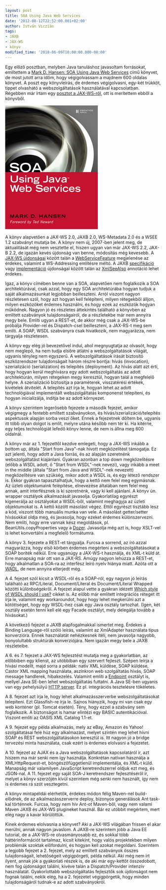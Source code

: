 ```yaml
---
layout: post
title: SOA Using Java Web Services
date: '2012-08-12T22:52:00.001+02:00'
author: István Viczián
tags:
- JAXB
- JAX-WS
- könyv
modified_time: '2018-06-09T10:00:00.000-08:00'
---
```


Egy előző posztban, melyben Java tanuláshoz javasoltam forrásokat,
említettem a [Mark D. Hansen: SOA Using Java Web
Services](http://soabook.com/) című könyvet, de most jutott arra időm,
hogy végigolvassam a majdnem 600 oldalas könyvet. A poszt egy
könyvleírás, de érdemes végigolvasni, egy-két trükköt, tippet olvasható
a webszolgáltatások használatával kapcsolatban. Régebben már írtam egy
[posztot a JAX-WS-ről](/2009/11/22/jax-ws-melyviz.html), ott is
merítettem ebből a könyvből.

![SOA Using Java Web Services](/artifacts/posts/2012-08-12-soa-using-java-web-services/cover_300wide.jpg)

A könyv alapvetően a JAX-WS 2.0, JAXB 2.0, WS-Metadata 2.0 és a WSEE 1.2
szabványt mutatja be. A könyv nem új, 2007-ben jelent meg, de
aktualitását még nem vesztette el, hiszen ugyan van már JAX-WS 2.2,
JAX-B 2.2, de igazán kevés újdonság van benne, módosítás még kevesebb. A
[JAX-WS
újdonságai](http://jax-ws.java.net/nonav/2.2.1/docs/UsersGuide.html#2.0_Features)
között talán a
[WebServiceFeature](http://docs.oracle.com/javase/7/docs/api/javax/xml/ws/WebServiceFeature.html)
megjelenése az érdekes, valamint a WS-Addressing említésre méltó. A JAXB
[specifikáció](http://jcp.org/aboutJava/communityprocess/maintenance/jsr222/222ChangeLog.html)
vagy
[implementáció](http://jaxb.java.net/nonav/2.2.6/docs/ch02.html#jaxb-2-0-changelog)
újdonságai között talán az
[XmlSeeAlso](http://docs.oracle.com/javase/7/docs/api/javax/xml/bind/annotation/XmlSeeAlso.html)
annotáció lehet érdekes.

Igaz, a könyv címében benne van a SOA, alapvetően nem foglalkozik a SOA
architektúrával, csak azzal, hogy egy SOA architektúrába hogyan tudjuk a
saját alkalmazásunkat legjobban beilleszteni. Arról viszont nagyon
részletesen szól, hogy azt hogyan kell felépíteni, milyen rétegekből
álljon, milyen eszközöket érdemes használni, és hogy ezek az eszközök
hogyan működnek. Nagyon jó és részletes áttekintés található a könyvben
az említett szabványok tulajdonságairól, de a részletekbe már nem
annyira megy bele. Említi ugyan a REST-et, de akkor még csak a JAX-WS-be
próbálja Provider-rel és Dispatch-csel beilleszteni, a JAX-RS-t meg sem
említi. A SOAP, WSDL szabványra csak hivatkozik, nem magyarázza, nem
tárgyalja részletesen.

A könyv egy elég jó bevezetővel indul, ahol megnyugtatja az olvasót,
hogy nem meglepő, ha nem tudja elsőre átlátni a webszolgáltatások
világát, ugyanis tényleg nem egyszerű. A webszolgáltatások írását
biztosító eszközrendszer tulajdonságait három részre bontja: hívás
(invocation), szerializáció (serialization) és telepítés (deployment).
Az hívás alatt azt érti, hogy hogyan kerül meghívásra egy adott
webszolgáltatás az adott architektúrán, milyen rétegeken megy keresztül,
hogyan talál a megfelelő helyre. A szerializáció biztosítja a
paraméterek, visszatérési értékek, kivételek átvitelét. A telepítés azt
írja le, hogyan lehet az adott technológiával implementált
webszolgáltatás komponenst telepíteni, és hogyan inicializálja, indítja
be az adott környezet.

A könyv szerintem legerősebb fejezete a második fejezet, amikor
végigmegy a fentebb említett szabványokon, és
hívás/szerializáció/telepítés aspektusok alapján sorba veszi őket. Ennek
a fejezetnek dőltem be, ugyanis itt több olyan dolgot is említ, melyre
utána később nem tér ki. Ha kitérne, egy teljes technológiát lefedő
könyv lenne, de nem is állna meg 600 oldalnál.

A könyv már az 1. fejezettől kezdve emlegeti, hogy a JAX-WS inkább a
bottom up, általa "Start from Java"-nak hívott megközelítést támogatja.
Ez azt jelenti, hogy adott a Java forrás, és az alapján szeretnénk
webszolgáltatást kiajánlani. Gyakran azonban a top down megközelítésre
(előbb a WSDL adott, ő "Start from WSDL"-nek nevezi), vagy inkább a meet
in the middle (általa "Start from Java and WSDL"-nek nevezett)
megközelítésre van szükség, mikor adott a WSDL is, és egy létező
rendszer is. Ekkor gyakran tapasztalhatjuk, hogy a kettő nem felel meg
egymásnak. Az üzleti objektumaink felépítése, elnevezése általában nem
felel meg annak, amit interfésznek is ki szeretnénk, vagy ki kell
ajánlani. A könyv ún. wrapper osztályok alkalmazását javasolja.
Gyakorlatilag egyrészt kigenerálja az osztályokat a WSDL-ből, valamint
meghagyja az üzleti objektumokat is. A kettő között másolást végez.
Ettől egyrészt tisztább lesz a kód, viszont több manuális munka van
vele. A másolást getter/setter hívásokkal oldja meg, és javasolja, hogy
ezeket érdemes különszervezni. Nem említi, hogy erre vannak kész
megoldások, pl. BeanUtils.copyProperties vagy a
[Dozer](http://dozer.sourceforge.net/). Javasolja még azt is, hogy
XSLT-vel is lehet konvertálni a megfelelő formátumra.

A könyv 3. fejezete a REST-et tárgyalja. Furcsa a sorrend, az író azzal
magyarázza, hogy első körben érdemes megérteni a webszolgáltatásokat a
SOAP boríték nélkül. Erre ugyanúgy a JAX-WS-t használja, és XML-t küld
át. Erre manapság már ott van a JAX-RS. Amúgy nagyon lehúzza a REST-et,
hogy alkalmatlan a SOA-ra az interfész leíró nyelv hiánya miatt. Azóta
ott a
[WADL](http://en.wikipedia.org/wiki/Web_Application_Description_Language),
de nem annyira elterjedt még.

A 4. fejezet szól kicsit a WSDL-ről és a SOAP-ról, egy nagyon jó leírás
található az RPC/Literal, Document/Literal és Document/Literal Wrapped
közötti különbségekről. A fejezet alapul vette a gyakran idézett [Which
style of WSDL should I
use?](http://www.ibm.com/developerworks/webservices/library/ws-whichwsdl/)
cikket is. Az előbb már említett integrációs réteget itt írja le,
valamint egy workaroundot, hogy hogy lehet megkerülni azt a kötöttséget,
hogy egy WSDL-hez csak egy Java osztály tartozhat. (Igen, két osztály
esetén tenni kell elé egy Facade osztályt, mely delegálja tovább a
hívásokat.)

A következő fejezet a JAXB alapfogalmakkal ismertet meg. Érdekes a
Binding Language-ről szóló leírás, valamint az XmlAdapter használata
típus konverzióra. Ennek használatát nehézkesnek ítéli, nem javasolja
nagyobb, bonyolultabb struktúrák konverziójára. Nem igazán megy bele a
JAXB részleteibe.

A 6. és 7. fejezet a JAX-WS fejlesztést mutatja meg a gyakorlatban, az
előbbiben egy klienst, az utóbbiban egy szervert fejleszt. Szépen leírja
a hívási modellt, majd sorra a példák: natív XML küldése, SOAP küldése,
Castor XML mapping használata, aszinkron web szolgáltatás hívás, SOAP
message handlerek, hibakezelés. Valamint említi a
[Endpoint](http://docs.oracle.com/javase/7/docs/api/javax/xml/ws/Endpoint.html)
osztályt is, mellyel Java SE-ben lehet webszolgáltatás futtatni. A Java
SE-ben ugyanis van egy pehelysúlyú [HTTP
server](https://blogs.oracle.com/michaelmcm/entry/http_server_api_in_java).
Ez pl. integrációs tesztelésre tökéletes.

A 8. fejezet azt írja le, hogy lehet alkalmazásszerverbe
webszolgáltatásokat telepíteni. Ezt Glassfish-re írja le. Sajnos
hiányzik, hogy mi van csak egy web konténer (pl. Tomcat esetén). Tény,
hogy ezzel a szabvány sem foglalkozik. A biztonságot is hamar elintézi
egy BASIC autentikációval. Viszont említi az OASIS XML Catalog 1.1-et.

A 9. fejezet egy példa alkalmazás, mely az eBay, Amazon és Yahoo!
szolgáltatásai felé húz egy alkalmazást, melyet szintén meg lehet hívni
SOAP és REST webszolgáltatásokon keresztül is. Itt nagyon jó a bridge
tervezési minta használata, csak ezért is érdemes elolvasni a fejezetet.

A 10. fejezet az AJAX és a Java webszolgáltatások kapcsolatáról ír, azt
hiszem ma már senki nem így használja. Konkrétan natívan használja a
XMLHttpRequest-et, böngészőfüggetlenül implementálja, és XML-t küld.
Manapság már valamilyen JavaScript keretrendszerrel oldjuk ezt meg, és
JSON-nal. A 11. fejezet egy saját SOA-J keretrendszer fejlesztéséről ír,
melyet a könyv szerzőjén kívül szerintem még senki nem használt, így nem
is érdemes rá szót vesztegetni.

A könyv mintapéldái elérhetők, érdekes módon félig Maven-nel
build-elődnek, de az alkalmazásszerverre deploy, bizonyos generálások
Ant task-kal történnek. Furcsa, hogy nem hív Ant-ot Maven-ből, vagy nem
valami Maven JAXB és JAX-WS plugineket használ. Bár ez utóbbit
megértem, mert elég nagy a kavar körülöttük.

Kinek érdemes elolvasnia a könyvet? Aki a JAX-WS világában frissen el
akar merülni, annak nagyon javaslom. A JAXB-re szerintem jobb a Java EE
tutorial, de a JAX-WS-re olvasmányosabb ez, és sokkal több
háttérinformációt tartalmaz, kicsit kitekint, hogy valós projektekben
milyen problémák szoktak előfordulni, és hogyan kell azokat megoldani.
Szerintem a legjobb fejezet a 2. fejezet, mely az említett szabványok
összes tulajdonságait, lehetőségeit végigpörgeti, példa nélkül. Aki még
nem írt ilyent, annak jók a gyakorlati részek is, de aki már egy-kettőt
összedobott, nem fog újdonságot találni, kivéve talán a
Dispatch/Provider intenzív használatát. Gyakorlottabb webszolgáltatás
fejlesztők sok újdonságot nem fognak találni, nekik elég, ha a 2.
fejezetet végigpörgetik, hogy minden tulajdonságáról tudnak-e az adott
szabványokról.
